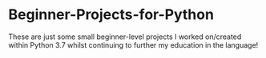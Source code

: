 # Beginner-Projects-for-Python

These are just some small beginner-level projects I worked on/created within Python 3.7 whilst continuing to further my education in the language!
